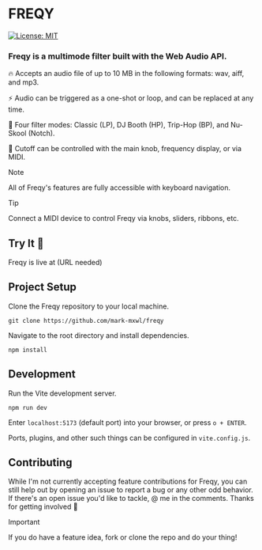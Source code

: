 # FREQY

[![License: MIT](https://img.shields.io/badge/License-MIT-yellow.svg)](https://opensource.org/licenses/MIT)

### Freqy is a multimode filter built with the Web Audio API.

🔥 Accepts an audio file of up to 10 MB in the following formats: wav, aiff, and mp3.

⚡️ Audio can be triggered as a one-shot or loop, and can be replaced at any time.

🦾 Four filter modes: Classic (LP), DJ Booth (HP), Trip-Hop (BP), and Nu-Skool (Notch). 

👾 Cutoff can be controlled with the main knob, frequency display, or via MIDI.

> [!NOTE]
> All of Freqy's features are fully accessible with keyboard navigation.

> [!TIP]
> Connect a MIDI device to control Freqy via knobs, sliders, ribbons, etc.

## Try It 🙌

Freqy is live at (URL needed)

## Project Setup

Clone the Freqy repository to your local machine.

```
git clone https://github.com/mark-mxwl/freqy
```

Navigate to the root directory and install dependencies.

```
npm install
```

## Development

Run the Vite development server.

```
npm run dev
```

Enter `localhost:5173` (default port) into your browser, or press `o + ENTER`.

Ports, plugins, and other such things can be configured in `vite.config.js`.

## Contributing

While I'm not currently accepting feature contributions for Freqy, you can still help out by opening an issue to report a bug or any other odd behavior. If there's an open issue you'd like to tackle, @ me in the comments. Thanks for getting involved 🚀

>[!IMPORTANT]
> If you do have a feature idea, fork or clone the repo and do your thing! 
